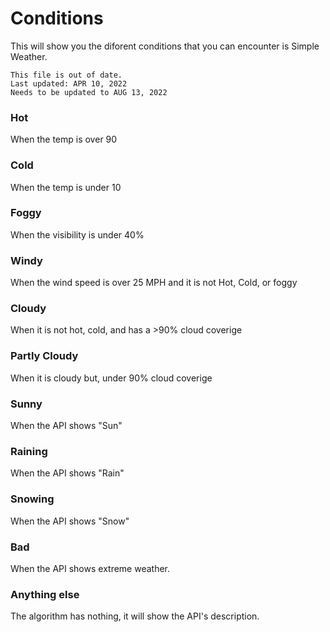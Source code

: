# Conditions
This will show you the diforent conditions that you can encounter is Simple Weather.

```
This file is out of date.
Last updated: APR 10, 2022
Needs to be updated to AUG 13, 2022
```

### Hot
When the temp is over 90

### Cold
When the temp is under 10

### Foggy
When the visibility is under 40%

### Windy
When the wind speed is over 25 MPH and it is not Hot, Cold, or foggy

### Cloudy
When it is not hot, cold, and has a >90% cloud coverige

### Partly Cloudy
When it is cloudy but, under 90% cloud coverige

### Sunny
When the API shows "Sun"

### Raining
When the API shows "Rain"

### Snowing
When the API shows "Snow"

### Bad
When the API shows extreme weather.

### Anything else
The algorithm has nothing, it will show the API's description.
